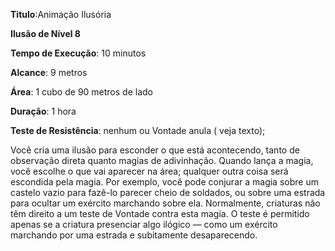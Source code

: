 **Titulo**:Animação Ilusória

**Ilusão de Nível 8**

**Tempo de Execução**: 10 minutos

**Alcance**: 9 metros

**Área**: 1 cubo de 90 metros de lado

**Duração**: 1 hora

**Teste de Resistência**: nenhum ou Vontade anula ( veja texto);

Você cria uma ilusão para esconder o que está acontecendo, tanto de observação direta quanto magias de adivinhação. 
Quando lança a magia, você escolhe o que vai aparecer na área; qualquer outra coisa será escondida pela magia. Por exemplo, você pode conjurar a magia sobre um castelo vazio para fazê-lo parecer cheio de soldados, ou sobre uma estrada para ocultar um exército marchando sobre ela.
Normalmente, criaturas não têm direito a um teste de Vontade contra esta magia. O teste é permitido apenas se a criatura presenciar algo ilógico — como um exército marchando por uma estrada e subitamente desaparecendo.